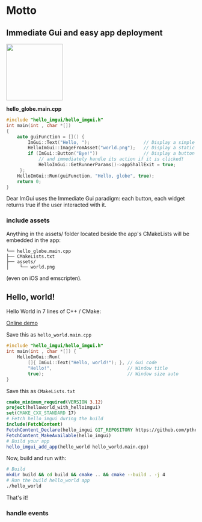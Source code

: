 # Motto

## Immediate Gui and easy app deployment


<img src="../images/hello_globe.jpg" width="150">


**hello_globe.main.cpp**
```cpp
#include "hello_imgui/hello_imgui.h"
int main(int , char *[])
{
    auto guiFunction = []() {
        ImGui::Text("Hello, ");                    // Display a simple label
        HelloImGui::ImageFromAsset("world.png");   // Display a static image
        if (ImGui::Button("Bye!"))                 // Display a button
            // and immediately handle its action if it is clicked!
            HelloImGui::GetRunnerParams()->appShallExit = true;
     };
    HelloImGui::Run(guiFunction, "Hello, globe", true);
    return 0;
}
```

Dear ImGui uses the Immediate Gui paradigm: each button, each widget returns true if the user interacted with it.


### include assets
Anything in the assets/ folder located beside the app's CMakeLists will be embedded in the app:
```
└── hello_globe.main.cpp
├── CMakeLists.txt
├── assets/
│    └── world.png
```
(even on iOS and emscripten).

## Hello, world!

Hello World in 7 lines of C++ / CMake:

[Online demo](https://traineq.org/HelloImGui/bin/hello_world.html)

Save this as `hello_world.main.cpp`
```cpp
#include "hello_imgui/hello_imgui.h"
int main(int , char *[]) {
    HelloImGui::Run(
        []{ ImGui::Text("Hello, world!"); }, // Gui code
        "Hello!",                            // Window title
        true);                               // Window size auto
}
```

Save this as `CMakeLists.txt`
```cmake
cmake_minimum_required(VERSION 3.12)
project(helloworld_with_helloimgui)
set(CMAKE_CXX_STANDARD 17)
# Fetch hello_imgui during the build
include(FetchContent)
FetchContent_Declare(hello_imgui GIT_REPOSITORY https://github.com/pthom/hello_imgui.git GIT_TAG master)
FetchContent_MakeAvailable(hello_imgui)
# Build your app
hello_imgui_add_app(hello_world hello_world.main.cpp)
```

Now, build and run with:

```bash
# Build
mkdir build && cd build && cmake .. && cmake --build . -j 4
# Run the build hello_world app
./hello_world
```
That's it!



### handle events


